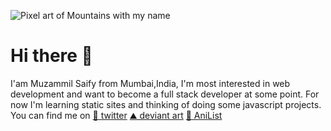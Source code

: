 ![Pixel art of Mountains with my name](githubBanner.jpg)

# Hi there 👋

I'am Muzammil Saify from Mumbai,India, I'm most interested in web development and want to become a full stack developer at some point. For now I'm learning static sites and thinking of doing
some javascript projects. You can find me on [🐤 twitter]() [⛰️ deviant art]() [🌊 AniList]()
